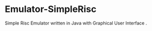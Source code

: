 Emulator-SimpleRisc
==============================
Simple Risc Emulator written in Java with Graphical User Interface . 
